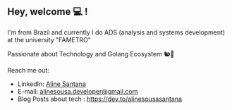## Hey, welcome 💻 !  

I'm from Brazil and currently I do ADS (analysis and systems development) at the university "FAMETRO"
<p>Passionate about Technology and Golang Ecosystem 🐿️🔵</p>


Reach me out:
* LinkedIn: [Aline Santana](https://www.linkedin.com/in/aline-sousa-santana-131535256/)
* E-mail: alinesousa.developer@gmail.com
* Blog Posts about tech : https://dev.to/alinesousasantana
